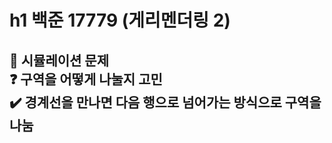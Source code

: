 # h1 백준 17779 (게리멘더링 2)   
:pushpin: 시뮬레이션 문제  
:question: 구역을 어떻게 나눌지 고민  
:heavy_check_mark: 경계선을 만나면 다음 행으로 넘어가는 방식으로 구역을 나눔  
---  
